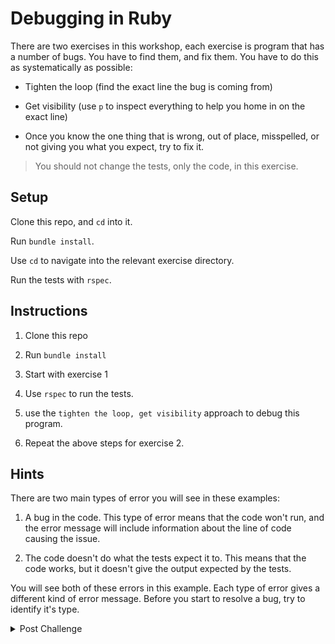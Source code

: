 # Debugging in Ruby

There are two exercises in this workshop, each exercise is program that has a number of bugs. You have to find them, and fix them. You have to do this as systematically as possible:

- Tighten the loop (find the exact line the bug is coming from)

- Get visibility (use `p` to inspect everything to help you home in on the exact line)

- Once you know the one thing that is wrong, out of place, misspelled, or not giving you what you expect, try to fix it.

> You should not change the tests, only the code, in this exercise.

## Setup

Clone this repo, and `cd` into it.

Run `bundle install`.

Use `cd` to navigate into the relevant exercise directory.

Run the tests with `rspec`.

## Instructions

1. Clone this repo

2. Run `bundle install`

3. Start with exercise 1

4. Use `rspec` to run the tests.

5. use the `tighten the loop, get visibility` approach to debug this program.

6. Repeat the above steps for exercise 2.

## Hints

There are two main types of error you will see in these examples:

1. A bug in the code. This type of error means that the code won't run, and the error message will include information about the line of code causing the issue.

2. The code doesn't do what the tests expect it to. This means that the code works, but it doesn't give the output expected by the tests.

You will see both of these errors in this example. Each type of error gives a different kind of error message. Before you start to resolve a bug, try to identify it's type.


<details><summary>Post Challenge</summary>
  <p><a href=https://youtu.be/wGdBqNGvBFY>Click here</a> to see a video of a coach debugging the Cipher exercise.</p>
  <p>Pay particular attention to what they are getting visibility of, and think about why it is useful.</p>
</details>
